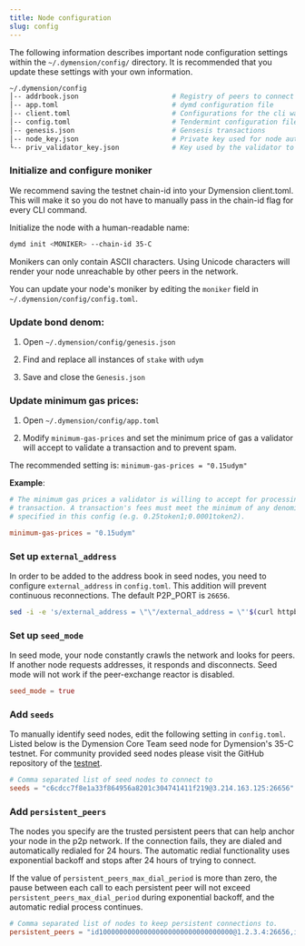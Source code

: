 ```yaml
---
title: Node configuration
slug: config
---
```


The following information describes important node configuration settings within the `~/.dymension/config/` directory. It is recommended that you update these settings with your own information.

```bash
~/.dymension/config
│-- addrbook.json                       # Registry of peers to connect to
│-- app.toml                            # dymd configuration file
│-- client.toml                         # Configurations for the cli wallet
│-- config.toml                         # Tendermint configuration file
│-- genesis.json                        # Gensesis transactions
│-- node_key.json                       # Private key used for node authentication in the p2p protocol
└-- priv_validator_key.json             # Key used by the validator to sign blocks
```

### Initialize and configure moniker

We recommend saving the testnet chain-id into your Dymension client.toml. This will make it so you do not have to manually pass in the chain-id flag for every CLI command.

Initialize the node with a human-readable name:

```bash
dymd init <MONIKER> --chain-id 35-C
```

Monikers can only contain ASCII characters. Using Unicode characters will render your node unreachable by other peers in the network.

You can update your node's moniker by editing the `moniker` field in `~/.dymension/config/config.toml`.

### Update bond denom:

1. Open `~/.dymension/config/genesis.json`

2. Find and replace all instances of `stake` with `udym`

3. Save and close the `Genesis.json`

### Update minimum gas prices:

1. Open `~/.dymension/config/app.toml`

2. Modify `minimum-gas-prices` and set the minimum price of gas a validator will accept to validate a transaction and to prevent spam.

The recommended setting is:
`minimum-gas-prices = "0.15udym"`

**Example**:

```toml
# The minimum gas prices a validator is willing to accept for processing a
# transaction. A transaction's fees must meet the minimum of any denomination
# specified in this config (e.g. 0.25token1;0.0001token2).

minimum-gas-prices = "0.15udym"

```

### Set up `external_address`

In order to be added to the address book in seed nodes, you need to configure `external_address` in `config.toml`. This addition will prevent continuous reconnections. The default P2P_PORT is `26656`.

```sh
sed -i -e 's/external_address = \"\"/external_address = \"'$(curl httpbin.org/ip | jq -r .origin)':26656\"/g' ~/.dymension/config/config.toml
```

### Set up `seed_mode`

In seed mode, your node constantly crawls the network and looks for peers. If another node requests addresses, it responds and disconnects. Seed mode will not work if the peer-exchange reactor is disabled.

```toml
seed_mode = true
```

### Add `seeds`

To manually identify seed nodes, edit the following setting in `config.toml`. Listed below is the Dymension Core Team seed node for Dymension's 35-C testnet. For community provided seed nodes please visit the GitHub repository of the [testnet](https://github.com/dymensionxyz/testnets/tree/main/dymension-hub/35-C).

```toml
# Comma separated list of seed nodes to connect to
seeds = "c6cdcc7f8e1a33f864956a8201c304741411f219@3.214.163.125:26656"
```

### Add `persistent_peers`

The nodes you specify are the trusted persistent peers that can help anchor your node in the p2p network. If the connection fails, they are dialed and automatically redialed for 24 hours. The automatic redial functionality uses exponential backoff and stops after 24 hours of trying to connect.

If the value of `persistent_peers_max_dial_period` is more than zero, the pause between each call to each persistent peer will not exceed `persistent_peers_max_dial_period` during exponential backoff, and the automatic redial process continues.

```toml
# Comma separated list of nodes to keep persistent connections to.
persistent_peers = "id100000000000000000000000000000000@1.2.3.4:26656,id200000000000000000000000000000000@2.3.4.5:26656"
```
